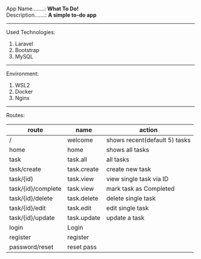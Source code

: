 App Name........: **What To Do!**  
Description.......: **A simple to-do app**
<hr>   

Used Technologies:
1. Laravel
2. Bootstrap 
3. MySQL  

<hr>

Environment:   
1. WSL2
2. Docker
3. Nginx  


<hr>

Routes:

route | name | action
----- | ---- | -----
/                   | welcome        | shows recent(default 5) tasks
home                | home           | shows all tasks
task                | task.all       | all tasks
task/create         | task.create    | create new task
task/{id}           | task.view      | view single task via ID
task/{id}/complete  | task.view      | mark task as Completed
task/{id}/delete    | task.delete    | delete single task
task/{id}/edit      | task.edit      | edit single task
task/{id}/update    | task.update    | update a task
login               | Login
register            | register
password/reset      | reset pass 
